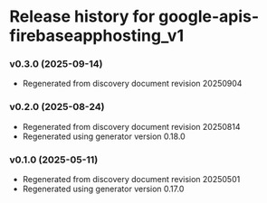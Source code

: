 # Release history for google-apis-firebaseapphosting_v1

### v0.3.0 (2025-09-14)

* Regenerated from discovery document revision 20250904

### v0.2.0 (2025-08-24)

* Regenerated from discovery document revision 20250814
* Regenerated using generator version 0.18.0

### v0.1.0 (2025-05-11)

* Regenerated from discovery document revision 20250501
* Regenerated using generator version 0.17.0

